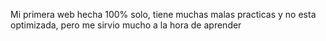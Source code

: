Mi primera web hecha 100% solo, tiene muchas malas practicas y no esta optimizada, pero me sirvio mucho a la hora de aprender
